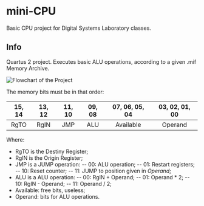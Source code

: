 # mini-CPU
Basic CPU project for Digital Systems Laboratory classes.

## Info

Quartus 2 project. Executes basic ALU operations, according to a given .mif Memory Archive.

![Flowchart of the Project](https://i.imgur.com/xxK3Xar.png)

The memory bits must be in that order:

| 15, 14 | 13, 12 | 11, 10 | 09, 08 | 07, 06, 05, 04 | 03, 02, 01, 00 |
|:----:|:--------:|:----:|:----:|:----:|:----:|
| RgTO | RgIN | JMP | ALU | Available | Operand |

Where:
- RgTO is the Destiny Register;
- RgIN is the Origin Register;
- JMP is a JUMP operation:
-- 00: ALU operation;
-- 01: Restart registers;
-- 10: Reset counter;
-- 11: JUMP to position given in *Operand*;
- ALU is a ALU operation:
-- 00: RgIN + Operand;
-- 01: Operand * 2;
-- 10: RgIN - Operand;
-- 11: Operand / 2;
- Available: free bits, useless;
- Operand: bits for ALU operations.
 
